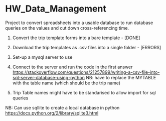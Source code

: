 # HW_Data_Management
Project to convert spreadsheets into a usable database to run database queries on the values and cut down cross-referencing time.

1. Convert the trip template forms into a bare template - [DONE]
2. Download the trip templates as .csv files into a single folder - [ERRORS]
3. Set-up a mysql server to use
4. Connect to the server and run the code in the first answer
https://stackoverflow.com/questions/21257899/writing-a-csv-file-into-sql-server-database-using-python
NB: have to replace the MYTABLE with the table name (which should be the trip name)

5. Trip Table names might have to be standarised to allow import for sql queries

NB: Can use sqllite to create a local database in python
https://docs.python.org/2/library/sqlite3.html
